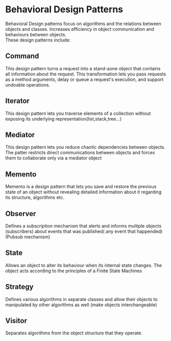 # Behavioral Design Patterns
Behavioral Design patterns focus on algorithms and the relations between objects and classes. Increases efficiency in object communication and behaviours between objects. <br/>
These design patterns include: <br/>

## Command
This design pattern turns a request into a stand-aone object that contains all information about the request. This transformation lets you pass requests as a method arguments, delay or queue a request's execution, and support undoable operations.
## Iterator
This design pattern lets you traverse elements of a collection without exposing its underlying representation(list,stack,tree...)
## Mediator
This design pattern lets you reduce chaotic dependencies between objects. The patter restricts direct communications between objects and forces them to collaborate only via a mediator object
## Memento
Memento is a design pattern that lets you save and restore the previous state of an object without revealing detailed information about it regarding its structure, algorithms etc.
## Observer
Defines a subscription mechanism that alerts and informs multiple objects (subscribers) about events that was published( any event that happended)(Pubsub mechanism)
## State
Allows an object to alter its behaviour when its internal state changes. The object acts according to the principles of a Finite State Machines
## Strategy
Defines various algorithms in separate classes and allow their objects to manipulated by other algorithms as well (make objects interchangeable)
## Visitor
Separates algorithms from the object structure that they operate.
